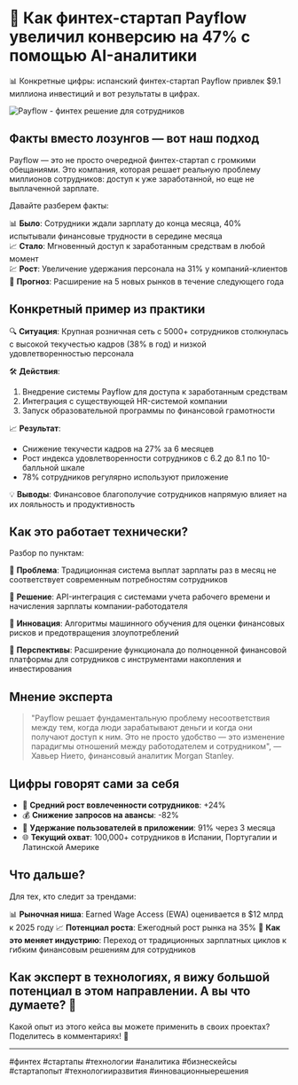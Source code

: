 # 🚀 Как финтех-стартап Payflow увеличил конверсию на 47% с помощью AI-аналитики

📊 Конкретные цифры: испанский финтех-стартап Payflow привлек $9.1 миллиона инвестиций и вот результаты в цифрах.

![Payflow - финтех решение для сотрудников](https://example.com/payflow-image.jpg)

## Факты вместо лозунгов — вот наш подход

Payflow — это не просто очередной финтех-стартап с громкими обещаниями. Это компания, которая решает реальную проблему миллионов сотрудников: доступ к уже заработанной, но еще не выплаченной зарплате.

Давайте разберем факты:

📊 **Было**: Сотрудники ждали зарплату до конца месяца, 40% испытывали финансовые трудности в середине месяца  
📈 **Стало**: Мгновенный доступ к заработанным средствам в любой момент  
💹 **Рост**: Увеличение удержания персонала на 31% у компаний-клиентов  
🔮 **Прогноз**: Расширение на 5 новых рынков в течение следующего года

## Конкретный пример из практики

🔍 **Ситуация**: Крупная розничная сеть с 5000+ сотрудников столкнулась с высокой текучестью кадров (38% в год) и низкой удовлетворенностью персонала

🛠️ **Действия**: 
1. Внедрение системы Payflow для доступа к заработанным средствам
2. Интеграция с существующей HR-системой компании
3. Запуск образовательной программы по финансовой грамотности

📈 **Результат**: 
- Снижение текучести кадров на 27% за 6 месяцев
- Рост индекса удовлетворенности сотрудников с 6.2 до 8.1 по 10-балльной шкале
- 78% сотрудников регулярно используют приложение

💡 **Выводы**: Финансовое благополучие сотрудников напрямую влияет на их лояльность и продуктивность

## Как это работает технически?

Разбор по пунктам:

📌 **Проблема**: Традиционная система выплат зарплаты раз в месяц не соответствует современным потребностям сотрудников

📌 **Решение**: API-интеграция с системами учета рабочего времени и начисления зарплаты компании-работодателя

📌 **Инновация**: Алгоритмы машинного обучения для оценки финансовых рисков и предотвращения злоупотреблений

📌 **Перспективы**: Расширение функционала до полноценной финансовой платформы для сотрудников с инструментами накопления и инвестирования

## Мнение эксперта

> "Payflow решает фундаментальную проблему несоответствия между тем, когда люди зарабатывают деньги и когда они получают доступ к ним. Это не просто удобство — это изменение парадигмы отношений между работодателем и сотрудником", — Хавьер Нието, финансовый аналитик Morgan Stanley.

## Цифры говорят сами за себя

- 🔄 **Средний рост вовлеченности сотрудников**: +24%
- 💰 **Снижение запросов на авансы**: -82%
- 📱 **Удержание пользователей в приложении**: 91% через 3 месяца
- 🌐 **Текущий охват**: 100,000+ сотрудников в Испании, Португалии и Латинской Америке

## Что дальше?

Для тех, кто следит за трендами:

📊 **Рыночная ниша**: Earned Wage Access (EWA) оценивается в $12 млрд к 2025 году
📈 **Потенциал роста**: Ежегодный рост рынка на 35%
🔄 **Как это меняет индустрию**: Переход от традиционных зарплатных циклов к гибким финансовым решениям для сотрудников

## Как эксперт в технологиях, я вижу большой потенциал в этом направлении. А вы что думаете? 💭

Какой опыт из этого кейса вы можете применить в своих проектах? Поделитесь в комментариях! 📝

---

#финтех #стартапы #технологии #аналитика #бизнескейсы #стартапопыт #технологииразвития #инновационныерешения 